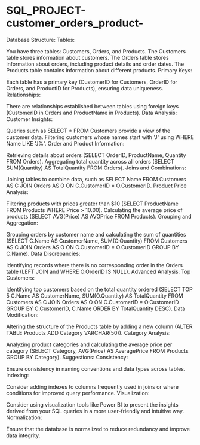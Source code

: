 # SQL_PROJECT-customer_orders_product-

Database Structure:
Tables:

You have three tables: Customers, Orders, and Products.
The Customers table stores information about customers.
The Orders table stores information about orders, including product details and order dates.
The Products table contains information about different products.
Primary Keys:

Each table has a primary key (CustomerID for Customers, OrderID for Orders, and ProductID for Products), ensuring data uniqueness.
Relationships:

There are relationships established between tables using foreign keys (CustomerID in Orders and ProductName in Products).
Data Analysis:
Customer Insights:

Queries such as SELECT * FROM Customers provide a view of the customer data.
Filtering customers whose names start with 'J' using WHERE Name LIKE 'J%'.
Order and Product Information:

Retrieving details about orders (SELECT OrderID, ProductName, Quantity FROM Orders).
Aggregating total quantity across all orders (SELECT SUM(Quantity) AS TotalQuantity FROM Orders).
Joins and Combinations:

Joining tables to combine data, such as SELECT Name FROM Customers AS C JOIN Orders AS O ON C.CustomerID = O.CustomerID.
Product Price Analysis:

Filtering products with prices greater than $10 (SELECT ProductName FROM Products WHERE Price > 10.00).
Calculating the average price of products (SELECT AVG(Price) AS AVGPrice FROM Products).
Grouping and Aggregation:

Grouping orders by customer name and calculating the sum of quantities (SELECT C.Name AS CustomerName, SUM(O.Quantity) FROM Customers AS C JOIN Orders AS O ON C.CustomerID = O.CustomerID GROUP BY C.Name).
Data Discrepancies:

Identifying records where there is no corresponding order in the Orders table (LEFT JOIN and WHERE O.OrderID IS NULL).
Advanced Analysis:
Top Customers:

Identifying top customers based on the total quantity ordered (SELECT TOP 5 C.Name AS CustomerName, SUM(O.Quantity) AS TotalQuantity FROM Customers AS C JOIN Orders AS O ON C.CustomerID = O.CustomerID GROUP BY C.CustomerID, C.Name ORDER BY TotalQuantity DESC).
Data Modification:

Altering the structure of the Products table by adding a new column (ALTER TABLE Products ADD Category VARCHAR(50)).
Category Analysis:

Analyzing product categories and calculating the average price per category (SELECT Category, AVG(Price) AS AveragePrice FROM Products GROUP BY Category).
Suggestions:
Consistency:

Ensure consistency in naming conventions and data types across tables.
Indexing:

Consider adding indexes to columns frequently used in joins or where conditions for improved query performance.
Visualization:

Consider using visualization tools like Power BI to present the insights derived from your SQL queries in a more user-friendly and intuitive way.
Normalization:

Ensure that the database is normalized to reduce redundancy and improve data integrity.
